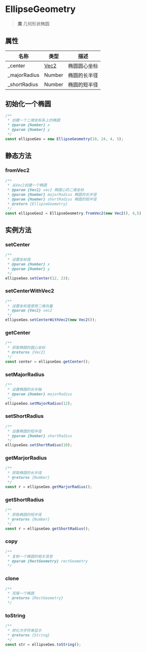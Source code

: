 # EllipseGeometry

> **类** 几何形状椭圆

## 属性

|名称|类型|描述|
| - | - | - |
| \_center | [Vec2](https://jsextends.github.io/matrixjsDoc/api/vec2.html) | 椭圆圆心坐标|
| \_majorRadius | Number | 椭圆的长半径 |
| \_shortRadius | Number | 椭圆的短半径 |

## 初始化一个椭圆

```js
/**
 * 创建一个二维坐标系上的椭圆
 * @param {Number} x
 * @param {Number} y
 */
const ellipseGeo = new EllipseGeometry(10, 24, 4, 5);
```

## 静态方法

### fromVec2

```js
/**
 * 从Vec2创建一个椭圆
 * @param {Vec2} vec2 椭圆心的二维坐标
 * @param {Number} majorRadius 椭圆的长半径
 * @param {Number} shortRadius 椭圆的短半径
 * @return {EllipseGeometry}
 */
const ellipseGeo2 = EllipseGeometry.fromVec2(new Vec2(), 4,5)
```

## 实例方法

### setCenter

```js
/**
 * 设置坐标值
 * @param {Number} x
 * @param {Number} y
 */
ellipseGeo.setCenter(12, 23);
```

### setCenterWithVec2

```js
/**
 * 设置坐标值使用二维向量
 * @param {Vec2} vec2
 */
ellipseGeo.setCenterWithVec2(new Vec2());
```

### getCenter

```js
/**
 * 获取椭圆的圆心坐标
 * @returns {Vec2}
 */
const center = ellipseGeo.getCenter();
```

### setMajorRadius

```js
/**
 * 设置椭圆的长半轴
 * @param {Number} majorRadius 
 */
ellipseGeo.setMajorRadius(12);
```

### setShortRadius

```js
/**
 * 设置椭圆的短半径
 * @param {Number} shortRadius 
 */
ellipseGeo.setShortRadius(10);
```

### getMarjorRadius

```js
/**
 * 获取椭圆的长半径
 * @returns {Number}
 */
const r = ellipseGeo.getMarjorRadius();
```

### getShortRadius

```js
/**
 * 获取椭圆的短半径
 * @returns {Number}
 */
const r = ellipseGeo.getShortRadius();
```

### copy

```js
/**
 * 复制一个椭圆的相关信息
 * @param {RectGeometry} rectGeometry
 */
```

### clone

```js
/**
 * 克隆一个椭圆
 * @returns {RectGeometry}
 */
```

### toString

```js
/**
 * 转化为字符串显示
 * @returns {String}
 */
const str = ellipseGeo.toString();
```
